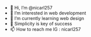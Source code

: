 - 👋 Hi, I’m @nicarl257
- 👀 I’m interested in web development
- 🌱 I’m currently learning web design
- 💞️ Simplicity is key of success
- 📫 How to reach me IG : nicarl257

<!---
nicarl257/nicarl257 is a ✨ special ✨ repository because its `README.md` (this file) appears on your GitHub profile.
You can click the Preview link to take a look at your changes.
--->
